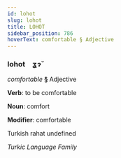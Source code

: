 ```yaml
---
id: lohot
slug: lohot
title: LOHOT
sidebar_position: 786
hoverText: comfortable § Adjective
---
```


### lohot&emsp;<span kind="abugida">ʓɂ̆</span>

*comfortable* **§** Adjective

**Verb**: to be comfortable

**Noun**: comfort

**Modifier**: comfortable

Turkish rahat undefined

*Turkic Language Family*